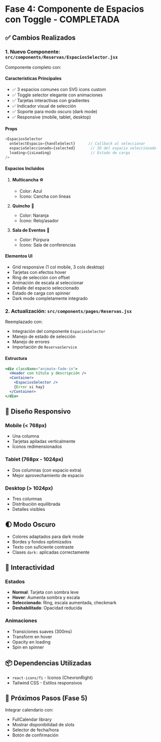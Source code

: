 # Fase 4: Componente de Espacios con Toggle - COMPLETADA

## ✅ Cambios Realizados

### 1. Nuevo Componente: `src/components/Reservas/EspaciosSelector.jsx`

Componente completo con:

#### Características Principales
- ✅ 3 espacios comunes con SVG icons custom
- ✅ Toggle selector elegante con animaciones
- ✅ Tarjetas interactivas con gradientes
- ✅ Indicador visual de selección
- ✅ Soporte para modo oscuro (dark mode)
- ✅ Responsive (mobile, tablet, desktop)

#### Props
```javascript
<EspaciosSelector 
  onSelectEspacio={handleSelect}      // Callback al seleccionar
  espacioSeleccionado={selected}       // ID del espacio seleccionado
  loading={isLoading}                  // Estado de carga
/>
```

#### Espacios Incluidos
1. **Multicancha** ⚽
   - Color: Azul
   - Ícono: Cancha con líneas

2. **Quincho** 🍖
   - Color: Naranja
   - Ícono: Reloj/asador

3. **Sala de Eventos** 🎉
   - Color: Púrpura
   - Ícono: Sala de conferencias

#### Elementos UI
- Grid responsive (1 col mobile, 3 cols desktop)
- Tarjetas con efectos hover
- Ring de selección con offset
- Animación de escala al seleccionar
- Detalle del espacio seleccionado
- Estado de carga con spinner
- Dark mode completamente integrado

### 2. Actualización: `src/components/pages/Reservas.jsx`

Reemplazado con:
- Integración del componente `EspaciosSelector`
- Manejo de estado de selección
- Manejo de errores
- Importación de `ReservasService`

#### Estructura
```jsx
<div className="animate-fade-in">
  <Header con título y descripción />
  <Container>
    <EspaciosSelector />
    {Error si hay}
  </Container>
</div>
```

## 🎨 Diseño Responsivo

### Mobile (< 768px)
- Una columna
- Tarjetas apiladas verticalmente
- Íconos redimensionados

### Tablet (768px - 1024px)
- Dos columnas (con espacio extra)
- Mejor aprovechamiento de espacio

### Desktop (> 1024px)
- Tres columnas
- Distribución equilibrada
- Detalles visibles

## 🌓 Modo Oscuro

- Colores adaptados para dark mode
- Bordes y fondos optimizados
- Texto con suficiente contraste
- Clases `dark:` aplicadas correctamente

## 🎯 Interactividad

### Estados
- **Normal**: Tarjeta con sombra leve
- **Hover**: Aumenta sombra y escala
- **Seleccionado**: Ring, escala aumentada, checkmark
- **Deshabilitado**: Opacidad reducida

### Animaciones
- Transiciones suaves (300ms)
- Transform en hover
- Opacity en loading
- Spin en spinner

## 📦 Dependencias Utilizadas

- `react-icons/fi` - Iconos (ChevronRight)
- Tailwind CSS - Estilos responsivos

## 🚀 Próximos Pasos (Fase 5)

Integrar calendario con:
- FullCalendar library
- Mostrar disponibilidad de slots
- Selector de fecha/hora
- Botón de confirmación
